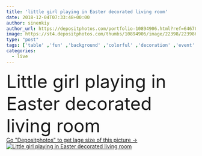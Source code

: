 ```yaml
---
title: 'little girl playing in Easter decorated living room'
date: 2018-12-04T07:33:48+00:00
author: sinenkiy
author_url: https://depositphotos.com/portfolio-10894906.html?ref=64678756
image: https://st4.depositphotos.com/thumbs/10894906/image/22398/223986770/api_thumb_450.jpg?forcejpeg=true
type: "post"
tags: ['table' ,'fun' ,'background' ,'colorful' ,'decoration' ,'event' ,'festive' ,'happy' ,'holiday' ,'bright' ,'person' ,'decor' ,'party' ,'girl' ,'smiling' ,'people' ,'joy' ,'cheerful' ,'child' ,'little' ,'friendship' ,'childhood' ,'funny' ,'kid' ,'easter' ,'emotion' ,'expression' ,'home' ,'playing' ,'lifestyle' ,'room' ,'preschooler' ,'atmosphere' ,'positive' ,'excited' ,'decorated' ,'treats' ,'Living Room' ]
categories: 
  - live
---
```

<div aling="center">
            <font size="60"> Little girl playing in Easter decorated living room</font>   
</div>
<div>
    <a href='https://st4.depositphotos.com/thumbs/10894906/image/22398/223986770/api_thumb_450.jpg?forcejpeg=true?ref=64678756' target=_blank > Go "Depositphotos" to get lage size of this picture ->
        <img href='https://st4.depositphotos.com/thumbs/10894906/image/22398/223986770/api_thumb_450.jpg?forcejpeg=true?ref=64678756' src='https://st4.depositphotos.com/10894906/22398/i/950/depositphotos_223986770-stock-photo-little-girl-playing-easter-decorated.jpg?forcejpeg=true' alt='Little girl playing in Easter decorated living room' >
    </a>
</div>
